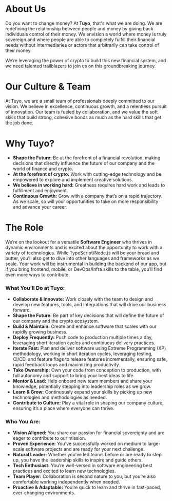 # About Us
Do you want to change money? At **Tuyo**, that's what we are doing. We are redefining the relationship between people and money by giving back individuals control of their money. We envision a world where money is truly sovereign and where people are able to completely fulfill their financial needs without intermediaries or actors that arbitrarily can take control of their money.

We’re leveraging the power of crypto to build this new financial system, and we need talented trailblazers to join us on this groundbreaking journey.

# Our Culture & Team
At Tuyo, we are a small team of professionals deeply committed to our vision. We believe in excellence, continuous growth, and a relentless pursuit of innovation. Our team is fueled by collaboration, and we value the soft skills that build strong, cohesive bonds as much as the hard skills that get the job done.

# Why Tuyo?
- **Shape the Future:** Be at the forefront of a financial revolution, making decisions that directly influence the future of our company and the world of finance and crypto.
- **At the forefront of crypto:** Work with cutting-edge technology and be empowered to explore and implement creative solutions.
- **We believe in working hard:** Greatness requires hard work and leads to fulfillment and enjoyment.
- **Continuous Growth:** Grow with a company that’s on a rapid trajectory. As we scale, so will your opportunities to take on more responsibility and advance your career.

# The Role
We’re on the lookout for a versatile **Software Engineer** who thrives in dynamic environments and is excited about the opportunity to work with a variety of technologies. While TypeScript/Node.js will be your bread and butter, you’ll also get to dive into other languages and frameworks as we scale. Your work will be instrumental in building the backend of our app, but if you bring frontend, mobile, or DevOps/Infra skills to the table, you’ll find even more ways to contribute.

### What You’ll Do at Tuyo:
- **Collaborate & Innovate:** Work closely with the team to design and develop new features, tools, and integrations that will drive our business forward.
- **Shape the Future:** Be part of key decisions that will define the future of our company and the crypto ecosystem.
- **Build & Maintain:** Create and enhance software that scales with our rapidly growing business.
- **Deploy Frequently:** Push code to production multiple times a day, leveraging short iteration cycles and continuous delivery practices.
- **Iterate Fast:** Plan and deliver software using Extreme Programming (XP) methodology, working in short iteration cycles, leveraging testing, CI/CD, and feature flags to release features incrementally, ensuring safe, rapid feedback loops and maximizing productivity.
- **Take Ownership:** Own your code from conception to production, with full autonomy and support to bring your best ideas to life.
- **Mentor & Lead:** Help onboard new team members and share your knowledge, potentially stepping into leadership roles as we grow.
- **Learn & Grow:** Continuously expand your skills by picking up new technologies and methodologies as needed.
- **Contribute to Culture:** Play a vital role in shaping our company culture, ensuring it’s a place where everyone can thrive.

### Who You Are:
- **Vision Aligned:** You share our passion for financial sovereignty and are eager to contribute to our mission.
- **Proven Experience:** You’ve successfully worked on medium to large-scale software projects and are ready for your next challenge.
- **Natural Leader:** Whether you’ve led teams before or are ready to step up, you have the leadership skills to inspire and guide others.
- **Tech Enthusiast:** You’re well-versed in software engineering best practices and excited to learn new technologies.
- **Team Player:** Collaboration is second nature to you, but you’re also comfortable working independently when needed.
- **Proactive & Adaptable:** You’re quick to learn and thrive in fast-paced, ever-changing environments.
